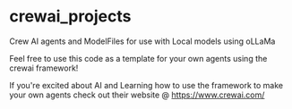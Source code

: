 # crewai_projects
Crew AI agents and ModelFiles for use with Local models using oLLaMa

Feel free to use this code as a template for your own agents using the crewai framework!

If you're excited about AI and Learning how to use the framework to make your own agents check out their website @ https://www.crewai.com/
